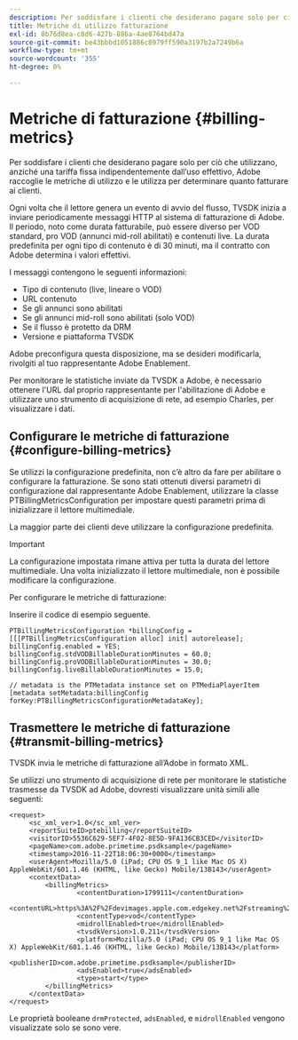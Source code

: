```yaml
---
description: Per soddisfare i clienti che desiderano pagare solo per ciò che utilizzano, anziché una tariffa fissa indipendentemente dall’uso effettivo, Adobe raccoglie le metriche di utilizzo e le utilizza per determinare quanto fatturare ai clienti.
title: Metriche di utilizzo fatturazione
exl-id: 8b76d8ea-c8d6-427b-886a-4ae8764bd47a
source-git-commit: be43bbbd1051886c8979ff590a3197b2a7249b6a
workflow-type: tm+mt
source-wordcount: '355'
ht-degree: 0%

---
```


# Metriche di fatturazione {#billing-metrics}

Per soddisfare i clienti che desiderano pagare solo per ciò che utilizzano, anziché una tariffa fissa indipendentemente dall’uso effettivo, Adobe raccoglie le metriche di utilizzo e le utilizza per determinare quanto fatturare ai clienti.

Ogni volta che il lettore genera un evento di avvio del flusso, TVSDK inizia a inviare periodicamente messaggi HTTP al sistema di fatturazione di Adobe. Il periodo, noto come durata fatturabile, può essere diverso per VOD standard, pro VOD (annunci mid-roll abilitati) e contenuti live. La durata predefinita per ogni tipo di contenuto è di 30 minuti, ma il contratto con Adobe determina i valori effettivi.

I messaggi contengono le seguenti informazioni:

* Tipo di contenuto (live, lineare o VOD)
* URL contenuto
* Se gli annunci sono abilitati
* Se gli annunci mid-roll sono abilitati (solo VOD)
* Se il flusso è protetto da DRM
* Versione e piattaforma TVSDK

Adobe preconfigura questa disposizione, ma se desideri modificarla, rivolgiti al tuo rappresentante Adobe Enablement.

Per monitorare le statistiche inviate da TVSDK a Adobe, è necessario ottenere l&#39;URL dal proprio rappresentante per l&#39;abilitazione di Adobe e utilizzare uno strumento di acquisizione di rete, ad esempio Charles, per visualizzare i dati.

## Configurare le metriche di fatturazione {#configure-billing-metrics}

Se utilizzi la configurazione predefinita, non c’è altro da fare per abilitare o configurare la fatturazione. Se sono stati ottenuti diversi parametri di configurazione dal rappresentante Adobe Enablement, utilizzare la classe PTBillingMetricsConfiguration per impostare questi parametri prima di inizializzare il lettore multimediale.

La maggior parte dei clienti deve utilizzare la configurazione predefinita.

>[!IMPORTANT]
>
>La configurazione impostata rimane attiva per tutta la durata del lettore multimediale. Una volta inizializzato il lettore multimediale, non è possibile modificare la configurazione.

Per configurare le metriche di fatturazione:

Inserire il codice di esempio seguente.

```
PTBillingMetricsConfiguration *billingConfig = [[[PTBillingMetricsConfiguration alloc] init] autorelease]; 
billingConfig.enabled = YES; 
billingConfig.stdVODBillableDurationMinutes = 60.0; 
billingConfig.proVODBillableDurationMinutes = 30.0; 
billingConfig.liveBillableDurationMinutes = 15.0; 
                
// metadata is the PTMetadata instance set on PTMediaPlayerItem 
[metadata setMetadata:billingConfig forKey:PTBillingMetricsConfigurationMetadataKey];
```

## Trasmettere le metriche di fatturazione {#transmit-billing-metrics}

TVSDK invia le metriche di fatturazione all’Adobe in formato XML.

<!--<a id="example_13ABDB1CC0B549968A534765378DA3A0"></a>-->

Se utilizzi uno strumento di acquisizione di rete per monitorare le statistiche trasmesse da TVSDK ad Adobe, dovresti visualizzare unità simili alle seguenti:

```
<request> 
     <sc_xml_ver>1.0</sc_xml_ver> 
     <reportSuiteID>ptebilling</reportSuiteID> 
     <visitorID>5536C629-5EF7-4F02-8E5D-9FA136CB3CED</visitorID> 
     <pageName>com.adobe.primetime.psdksample</pageName> 
     <timestamp>2016-11-22T18:06:30+0000</timestamp> 
     <userAgent>Mozilla/5.0 (iPad; CPU OS 9_1 like Mac OS X) AppleWebKit/601.1.46 (KHTML, like Gecko) Mobile/13B143</userAgent> 
     <contextData> 
         <billingMetrics> 
                 <contentDuration>1799111</contentDuration> 
                 <contentURL>https%3A%2F%2Fdevimages.apple.com.edgekey.net%2Fstreaming%2Fexamples%2Fbipbop_16x9%2Fbipbop_16x9_variant.m3u8</contentURL> 
                 <contentType>vod</contentType> 
                 <midrollEnabled>true</midrollEnabled> 
                 <tvsdkVersion>1.0.211</tvsdkVersion> 
                 <platform>Mozilla/5.0 (iPad; CPU OS 9_1 like Mac OS X) AppleWebKit/601.1.46 (KHTML, like Gecko) Mobile/13B143</platform> 
                 <publisherID>com.adobe.primetime.psdksample</publisherID> 
                 <adsEnabled>true</adsEnabled> 
                 <type>start</type> 
         </billingMetrics> 
     </contextData> 
</request>
```

Le proprietà booleane `drmProtected`, `adsEnabled`, e `midrollEnabled` vengono visualizzate solo se sono vere.

